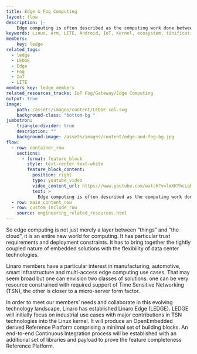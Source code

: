 ```yaml
---
title: Edge & Fog Computing
layout: flow
description: |-
    Edge computing is often described as the computing work done between “Things” and “The cloud”. The reality is far more complex.
keywords: Linux, Arm, LITE, Android, IoT, Kernel, ecosystem, tinification
members:
    key: ledge
related_tags:
  - ledge
  - LEDGE
  - Edge
  - Fog
  - IoT
  - LITE
members_key: ledge_members
related_resources_tracks: IoT Fog/Gateway/Edge Computing
output: true
image:
    path: /assets/images/content/LEDGE col.svg
    background-class: "bottom-bg "
jumbotron:
    triangle-divider: true
    description: ""
    background-image: /assets/images/content/edge-and-fog-bg.jpg
flow:
  - row: container_row
    sections:
      - format: feature_block
        style: text-center text-white
        feature_block_content:
          position: right
          type: youtube_video
          video_content_url: https://www.youtube.com/watch?v=lmXKYhcLqbU
          text: >
            Edge computing is often described as the computing work done between “Things” and “The cloud”. Reality is far more complex. A wrist watch can be seen as an edge device for all wearables that a person holds; a car communication system can be seen as an edge device for onboard devices but also for the wrist watch of the driver; a traffic light pole can embed a system that would be an edge device for many cars and may be for wrist watches directly. Each edge device can be connected to multiple clouds such as the city smart infrastructure cloud, a car manufacturer cloud, an insurance company cloud. What’s more, multiple edge devices can collaborate in the context of a dynamic ad hoc swarm. For instance, a swarm can be formed out of the cars present in the surroundings of a road intersection; cars enter and leave the swarm as they enter and leave the intersection.
  - row: main_content_row
  - row: custom_include_row
    source: engineering_related_resources.html
---
```

So edge computing is not just merely a layer between “things” and “the cloud”, it is an entire new world for computing. It has particular trust requirements and deployment constraints. It has to bring together the tightly coupled nature of embedded solutions with the flexibility of data center technologies.

Linaro members have a particular interest in manufacturing, automotive, smart infrastructure and multi-access edge computing use cases. That may seem broad but one can envision two classes of solutions: one can be very resource constrained with required support of Time Sensitive Networking (TSN), the other is closer to a micro-server form factor.

In order to meet our members’ needs and collaborate in this evolving technology landscape, Linaro has established Linaro Edge (LEDGE). LEDGE will initially focus on industrial use cases with major contributions in TSN technologies into the Linux kernel. It will produce an OpenEmbedded derived Reference Platform comprising a minimal set of building blocks. An end-to-end Continuous Integration process will be established with an additional set of libraries and payload  to prove the feature completeness Reference Platform.
